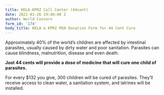```yaml
---
title: KKLA-KPRZ Call Center (44cent)
date: 2021-01-26 19:46:00 Z
author: World Concern
form_id: '174'
body_title: KKLA & KPRZ MSN Donation Form for 44 Cent Cure
---
```


Approximately 40% of the world’s children are affected by intestinal parasites, usually caused by dirty water and poor sanitation. Parasites can cause blindness, malnutrition, disease and even death.

**Just 44 cents will provide a dose of medicine that will cure one child of parasites.** 

For every $132 you give, 300 children will be cured of parasites. They’ll receive access to clean water, a sanitation system, and latrines will be installed.
